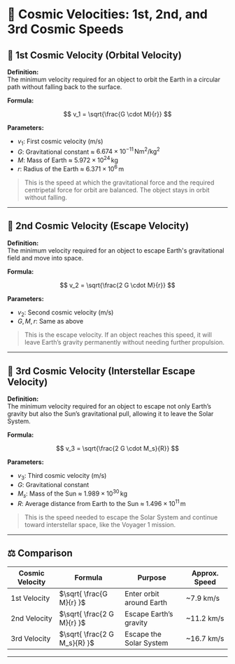 # 🚀 Cosmic Velocities: 1st, 2nd, and 3rd Cosmic Speeds

## 🔸 1st Cosmic Velocity (Orbital Velocity)

**Definition:**  
The minimum velocity required for an object to orbit the Earth in a circular path without falling back to the surface.

**Formula:**

$$
v_1 = \sqrt{\frac{G \cdot M}{r}}
$$

**Parameters:**

- $v_1$: First cosmic velocity (m/s)  
- $G$: Gravitational constant ≈ $6.674 \times 10^{-11} \, \text{Nm}^2/\text{kg}^2$
- $M$: Mass of Earth ≈ $5.972 \times 10^{24} \, \text{kg}$  
- $r$: Radius of the Earth ≈ $6.371 \times 10^6 \, \text{m}$

> This is the speed at which the gravitational force and the required centripetal force for orbit are balanced. The object stays in orbit without falling.

---

## 🔸 2nd Cosmic Velocity (Escape Velocity)

**Definition:**  
The minimum velocity required for an object to escape Earth's gravitational field and move into space.

**Formula:**

$$
v_2 = \sqrt{\frac{2 G \cdot M}{r}}
$$

**Parameters:**

- $v_2$: Second cosmic velocity (m/s)  
- $G, M, r$: Same as above

> This is the escape velocity. If an object reaches this speed, it will leave Earth’s gravity permanently without needing further propulsion.

---

## 🔸 3rd Cosmic Velocity (Interstellar Escape Velocity)

**Definition:**  
The minimum velocity required for an object to escape not only Earth’s gravity but also the Sun’s gravitational pull, allowing it to leave the Solar System.

**Formula:**

$$
v_3 = \sqrt{\frac{2 G \cdot M_s}{R}}
$$

**Parameters:**

- $v_3$: Third cosmic velocity (m/s)  
- $G$: Gravitational constant  
- $M_s$: Mass of the Sun ≈ $1.989 \times 10^{30} \, \text{kg}$  
- $R$: Average distance from Earth to the Sun ≈ $1.496 \times 10^{11} \, \text{m}$

> This is the speed needed to escape the Solar System and continue toward interstellar space, like the Voyager 1 mission.

---

## ⚖️ Comparison

| Cosmic Velocity | Formula                                | Purpose                             | Approx. Speed |
|-----------------|----------------------------------------|-------------------------------------|----------------|
| 1st Velocity    | $\sqrt{ \frac{G M}{r} }$           | Enter orbit around Earth            | ~7.9 km/s      |
| 2nd Velocity    | $\sqrt{ \frac{2 G M}{r} }$         | Escape Earth’s gravity              | ~11.2 km/s     |
| 3rd Velocity    | $\sqrt{ \frac{2 G M_s}{R} }$       | Escape the Solar System             | ~16.7 km/s     |

---
